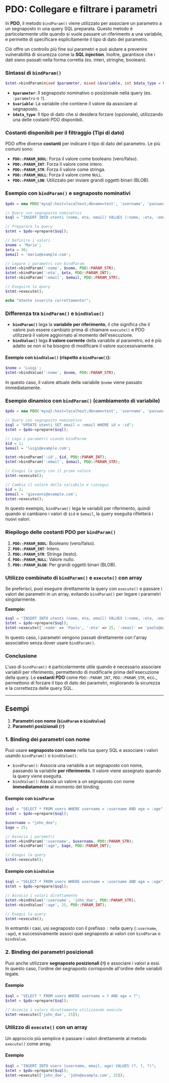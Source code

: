 # PDO: Collegare e filtrare i parametri

In **PDO**, il metodo `bindParam()` viene utilizzato per associare un parametro a un segnaposto in una query SQL preparata. Questo metodo è particolarmente utile quando si vuole passare un riferimento a una variabile, e permette di specificare esplicitamente il tipo di dato del parametro. 

Ciò offre un controllo più fine sui parametri e può aiutare a prevenire vulnerabilità di sicurezza come la **SQL injection**. Inoltre, garantisce che i dati siano passati nella forma corretta (es. interi, stringhe, booleani).

### Sintassi di `bindParam()`

```php
$stmt->bindParam(mixed $parameter, mixed &$variable, int $data_type = PDO::PARAM_STR);
```

- **`$parameter`**: Il segnaposto nominativo o posizionale nella query (es. `:parametro` o `?`).
- **`$variable`**: La variabile che contiene il valore da associare al segnaposto.
- **`$data_type`**: Il tipo di dato che si desidera forzare (opzionale), utilizzando una delle costanti PDO disponibili.

### Costanti disponibili per il filtraggio (Tipi di dato)

PDO offre diverse **costanti** per indicare il tipo di dato del parametro. Le più comuni sono:

- **`PDO::PARAM_BOOL`**: Forza il valore come booleano (vero/falso).
- **`PDO::PARAM_INT`**: Forza il valore come intero.
- **`PDO::PARAM_STR`**: Forza il valore come stringa.
- **`PDO::PARAM_NULL`**: Forza il valore come `NULL`.
- **`PDO::PARAM_LOB`**: Utilizzato per inviare grandi oggetti binari (BLOB).

### Esempio con `bindParam()` e segnaposto nominativi

```php
$pdo = new PDO('mysql:host=localhost;dbname=test', 'username', 'password');

// Query con segnaposto nominativi
$sql = "INSERT INTO utenti (nome, eta, email) VALUES (:nome, :eta, :email)";

// Preparare la query
$stmt = $pdo->prepare($sql);

// Definire i valori
$nome = 'Mario';
$eta = 30;
$email = 'mario@example.com';

// Legare i parametri con bindParam
$stmt->bindParam(':nome', $nome, PDO::PARAM_STR);
$stmt->bindParam(':eta', $eta, PDO::PARAM_INT);
$stmt->bindParam(':email', $email, PDO::PARAM_STR);

// Eseguire la query
$stmt->execute();

echo "Utente inserito correttamente!";
```

### Differenza tra `bindParam()` e `bindValue()`

- **`bindParam()`** lega la **variabile per riferimento**, il che significa che il valore può essere cambiato prima di chiamare `execute()` e PDO utilizzerà il valore aggiornato al momento dell'esecuzione.
- **`bindValue()`** lega **il valore corrente** della variabile al parametro, ed è più adatto se non si ha bisogno di modificare il valore successivamente.

#### Esempio con `bindValue()` (rispetto a `bindParam()`):

```php
$nome = 'Luigi';
$stmt->bindValue(':nome', $nome, PDO::PARAM_STR);
```

In questo caso, il valore attuale della variabile `$nome` viene passato immediatamente.

### Esempio dinamico con `bindParam()` (cambiamento di variabile)

```php
$pdo = new PDO('mysql:host=localhost;dbname=test', 'username', 'password');

// Query con segnaposto nominativo
$sql = "UPDATE utenti SET email = :email WHERE id = :id";
$stmt = $pdo->prepare($sql);

// Lega i parametri usando bindParam
$id = 1;
$email = 'luigi@example.com';

$stmt->bindParam(':id', $id, PDO::PARAM_INT);
$stmt->bindParam(':email', $email, PDO::PARAM_STR);

// Esegui la query con il primo valore
$stmt->execute();

// Cambia il valore della variabile e riesegui
$id = 2;
$email = 'giovanni@example.com';
$stmt->execute();
```

In questo esempio, `bindParam()` lega le variabili per riferimento, quindi quando si cambiano i valori di `$id` e `$email`, la query eseguita rifletterà i nuovi valori.

### Riepilogo delle costanti PDO per `bindParam()`

1. **`PDO::PARAM_BOOL`**: Booleano (vero/falso).
2. **`PDO::PARAM_INT`**: Intero.
3. **`PDO::PARAM_STR`**: Stringa (testo).
4. **`PDO::PARAM_NULL`**: Valore nullo.
5. **`PDO::PARAM_BLOB`**: Per grandi oggetti binari (BLOB).

### Utilizzo combinato di `bindParam()` e `execute()` con array

Se preferisci, puoi eseguire direttamente la query con `execute()` e passare i valori dei parametri in un array, evitando `bindParam()` per legare i parametri singolarmente.

**Esempio:**
```php
$sql = "INSERT INTO utenti (nome, eta, email) VALUES (:nome, :eta, :email)";
$stmt = $pdo->prepare($sql);
$stmt->execute([':nome' => 'Paolo', ':eta' => 25, ':email' => 'paolo@example.com']);
```

In questo caso, i parametri vengono passati direttamente con l'array associativo senza dover usare `bindParam()`.

### Conclusione

L'uso di `bindParam()` è particolarmente utile quando è necessario associare variabili per riferimento, permettendo di modificarle prima dell'esecuzione della query. Le **costanti PDO** come `PDO::PARAM_INT`, `PDO::PARAM_STR`, ecc., permettono di forzare il tipo di dato dei parametri, migliorando la sicurezza e la correttezza delle query SQL.

---

## Esempi

1. **Parametri con nome (`bindParam` o `bindValue`)**
2. **Parametri posizionali (`?`)**

### 1. **Binding dei parametri con nome**

Puoi usare **segnaposto con nome** nella tua query SQL e associare i valori usando `bindParam()` o `bindValue()`.

- `bindParam()`: Associa una variabile a un segnaposto con nome, passando la variabile **per riferimento**. Il valore viene assegnato quando la query viene eseguita.
- `bindValue()`: Associa un valore a un segnaposto con nome **immediatamente** al momento del binding.

#### Esempio con `bindParam`

```php
$sql = "SELECT * FROM users WHERE username = :username AND age = :age";
$stmt = $pdo->prepare($sql);

$username = "john_doe";
$age = 25;

// Associa i parametri
$stmt->bindParam(':username', $username, PDO::PARAM_STR);
$stmt->bindParam(':age', $age, PDO::PARAM_INT);

// Esegui la query
$stmt->execute();
```

#### Esempio con `bindValue`

```php
$sql = "SELECT * FROM users WHERE username = :username AND age = :age";
$stmt = $pdo->prepare($sql);

// Associa i valori direttamente
$stmt->bindValue(':username', 'john_doe', PDO::PARAM_STR);
$stmt->bindValue(':age', 25, PDO::PARAM_INT);

// Esegui la query
$stmt->execute();
```

In entrambi i casi, usi segnaposto con il prefisso `:` nella query (`:username`, `:age`), e successivamente associ quei segnaposto ai valori con `bindParam` o `bindValue`.

### 2. **Binding dei parametri posizionali**

Puoi anche utilizzare **segnaposto posizionali (`?`)** e associare i valori a essi. In questo caso, l'ordine dei segnaposto corrisponde all'ordine delle variabili legate.

#### Esempio

```php
$sql = "SELECT * FROM users WHERE username = ? AND age = ?";
$stmt = $pdo->prepare($sql);

// Associa i valori direttamente utilizzando execute
$stmt->execute(['john_doe', 25]);
```

### Utilizzo di `execute()` con un array

Un approccio più semplice è passare i valori direttamente al metodo `execute()` come array.

#### Esempio

```php
$sql = "INSERT INTO users (username, email, age) VALUES (?, ?, ?)";
$stmt = $pdo->prepare($sql);
$stmt->execute(['john_doe', 'john@example.com', 25]);
```

